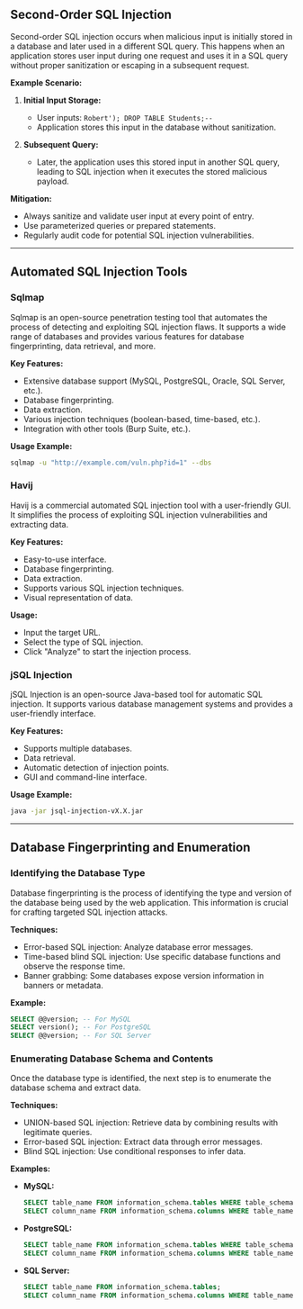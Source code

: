 

## Second-Order SQL Injection

Second-order SQL injection occurs when malicious input is initially stored in a database and later used in a different SQL query. This happens when an application stores user input during one request and uses it in a SQL query without proper sanitization or escaping in a subsequent request.

**Example Scenario:**
1. **Initial Input Storage:**
   - User inputs: `Robert'); DROP TABLE Students;--`
   - Application stores this input in the database without sanitization.
   
2. **Subsequent Query:**
   - Later, the application uses this stored input in another SQL query, leading to SQL injection when it executes the stored malicious payload.

**Mitigation:**
- Always sanitize and validate user input at every point of entry.
- Use parameterized queries or prepared statements.
- Regularly audit code for potential SQL injection vulnerabilities.

---

## Automated SQL Injection Tools

### Sqlmap
Sqlmap is an open-source penetration testing tool that automates the process of detecting and exploiting SQL injection flaws. It supports a wide range of databases and provides various features for database fingerprinting, data retrieval, and more.

**Key Features:**
- Extensive database support (MySQL, PostgreSQL, Oracle, SQL Server, etc.).
- Database fingerprinting.
- Data extraction.
- Various injection techniques (boolean-based, time-based, etc.).
- Integration with other tools (Burp Suite, etc.).

**Usage Example:**
```bash
sqlmap -u "http://example.com/vuln.php?id=1" --dbs
```

### Havij
Havij is a commercial automated SQL injection tool with a user-friendly GUI. It simplifies the process of exploiting SQL injection vulnerabilities and extracting data.

**Key Features:**
- Easy-to-use interface.
- Database fingerprinting.
- Data extraction.
- Supports various SQL injection techniques.
- Visual representation of data.

**Usage:**
- Input the target URL.
- Select the type of SQL injection.
- Click "Analyze" to start the injection process.

### jSQL Injection
jSQL Injection is an open-source Java-based tool for automatic SQL injection. It supports various database management systems and provides a user-friendly interface.

**Key Features:**
- Supports multiple databases.
- Data retrieval.
- Automatic detection of injection points.
- GUI and command-line interface.

**Usage Example:**
```bash
java -jar jsql-injection-vX.X.jar
```

---

## Database Fingerprinting and Enumeration

### Identifying the Database Type
Database fingerprinting is the process of identifying the type and version of the database being used by the web application. This information is crucial for crafting targeted SQL injection attacks.

**Techniques:**
- Error-based SQL injection: Analyze database error messages.
- Time-based blind SQL injection: Use specific database functions and observe the response time.
- Banner grabbing: Some databases expose version information in banners or metadata.

**Example:**
```sql
SELECT @@version; -- For MySQL
SELECT version(); -- For PostgreSQL
SELECT @@version; -- For SQL Server
```

### Enumerating Database Schema and Contents
Once the database type is identified, the next step is to enumerate the database schema and extract data.

**Techniques:**
- UNION-based SQL injection: Retrieve data by combining results with legitimate queries.
- Error-based SQL injection: Extract data through error messages.
- Blind SQL injection: Use conditional responses to infer data.

**Examples:**
- **MySQL:**
  ```sql
  SELECT table_name FROM information_schema.tables WHERE table_schema='database_name';
  SELECT column_name FROM information_schema.columns WHERE table_name='table_name';
  ```

- **PostgreSQL:**
  ```sql
  SELECT table_name FROM information_schema.tables WHERE table_schema='public';
  SELECT column_name FROM information_schema.columns WHERE table_name='table_name';
  ```

- **SQL Server:**
  ```sql
  SELECT table_name FROM information_schema.tables;
  SELECT column_name FROM information_schema.columns WHERE table_name='table_name';
  ```
